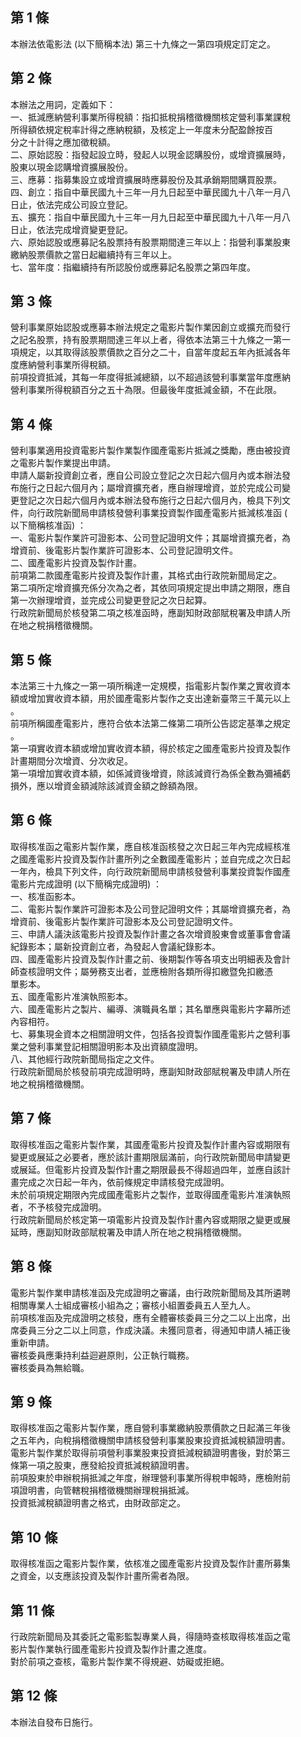 第 1 條
-------
本辦法依電影法 (以下簡稱本法) 第三十九條之一第四項規定訂定之。

第 2 條
-------
本辦法之用詞，定義如下：  
一、抵減應納營利事業所得稅額：指扣抵稅捐稽徵機關核定營利事業課稅  
    所得額依規定稅率計得之應納稅額，及核定上一年度未分配盈餘按百  
    分之十計得之應加徵稅額。  
二、原始認股：指發起設立時，發起人以現金認購股份，或增資擴展時，  
    股東以現金認購增資擴展股份。  
三、應募：指募集設立或增資擴展時應募股份及其承銷期間購買股票。  
四、創立：指自中華民國九十三年一月九日起至中華民國九十八年一月八  
    日止，依法完成公司設立登記。  
五、擴充：指自中華民國九十三年一月九日起至中華民國九十八年一月八  
    日止，依法完成增資變更登記。  
六、原始認股或應募記名股票持有股票期間達三年以上：指營利事業股東  
    繳納股票價款之當日起繼續持有三年以上。  
七、當年度：指繼續持有所認股份或應募記名股票之第四年度。

第 3 條
-------
營利事業原始認股或應募本辦法規定之電影片製作業因創立或擴充而發行  
之記名股票，持有股票期間達三年以上者，得依本法第三十九條之一第一  
項規定，以其取得該股票價款之百分之二十，自當年度起五年內抵減各年  
度應納營利事業所得稅額。  
前項投資抵減，其每一年度得抵減總額，以不超過該營利事業當年度應納  
營利事業所得稅額百分之五十為限。但最後年度抵減金額，不在此限。

第 4 條
-------
營利事業適用投資電影片製作業製作國產電影片抵減之獎勵，應由被投資  
之電影片製作業提出申請。  
申請人屬新投資創立者，應自公司設立登記之次日起六個月內或本辦法發  
布施行之日起六個月內；屬增資擴充者，應自辦理增資，並於完成公司變  
更登記之次日起六個月內或本辦法發布施行之日起六個月內，檢具下列文  
件，向行政院新聞局申請核發營利事業投資製作國產電影片抵減核准函 (  
以下簡稱核准函) ：  
一、電影片製作業許可證影本、公司登記證明文件；其屬增資擴充者，為  
    增資前、後電影片製作業許可證影本、公司登記證明文件。  
二、國產電影片投資及製作計畫。   
前項第二款國產電影片投資及製作計畫，其格式由行政院新聞局定之。   
第二項所定增資擴充係分次為之者，其依同項規定提出申請之期限，應自  
第一次辦理增資，並完成公司變更登記之次日起算。  
行政院新聞局於核發第二項之核准函時，應副知財政部賦稅署及申請人所  
在地之稅捐稽徵機關。

第 5 條
-------
本法第三十九條之一第一項所稱達一定規模，指電影片製作業之實收資本  
額或增加實收資本額，用於國產電影片製作之支出達新臺幣三千萬元以上  
。  
前項所稱國產電影片，應符合依本法第二條第二項所公告認定基準之規定  
。  
第一項實收資本額或增加實收資本額，得於核定之國產電影片投資及製作  
計畫期間分次增資、分次收足。  
第一項增加實收資本額，如係減資後增資，除該減資行為係全數為彌補虧  
損外，應以增資金額減除該減資金額之餘額為限。

第 6 條
-------
取得核准函之電影片製作業，應自核准函核發之次日起三年內完成經核准  
之國產電影片投資及製作計畫所列之全數國產電影片；並自完成之次日起  
一年內，檢具下列文件，向行政院新聞局申請核發營利事業投資製作國產  
電影片完成證明 (以下簡稱完成證明) ：  
一、核准函影本。  
二、電影片製作業許可證影本及公司登記證明文件；其屬增資擴充者，為  
    增資前、後電影片製作業許可證影本及公司登記證明文件。  
三、申請人議決該電影片投資及製作計畫之各次增資股東會或董事會會議  
    紀錄影本；屬新投資創立者，為發起人會議紀錄影本。  
四、國產電影片投資及製作計畫之前、後期製作等各項支出明細表及會計  
    師查核證明文件；屬勞務支出者，並應檢附各類所得扣繳暨免扣繳憑  
    單影本。  
五、國產電影片准演執照影本。  
六、國產電影片之製片、編導、演職員名單；其名單應與電影片字幕所述  
    內容相符。  
七、募集現金資本之相關證明文件，包括各投資製作國產電影片之營利事  
    業之營利事業登記相關證明影本及出資額度證明。  
八、其他經行政院新聞局指定之文件。  
行政院新聞局於核發前項完成證明時，應副知財政部賦稅署及申請人所在  
地之稅捐稽徵機關。

第 7 條
-------
取得核准函之電影片製作業，其國產電影片投資及製作計畫內容或期限有  
變更或展延之必要者，應於該計畫期限屆滿前，向行政院新聞局申請變更  
或展延。但電影片投資及製作計畫之期限最長不得超過四年，並應自該計  
畫完成之次日起一年內，依前條規定申請核發完成證明。  
未於前項規定期限內完成國產電影片之製作，並取得國產電影片准演執照  
者，不予核發完成證明。  
行政院新聞局於核定第一項電影片投資及製作計畫內容或期限之變更或展  
延時，應副知財政部賦稅署及申請人所在地之稅捐稽徵機關。

第 8 條
-------
電影片製作業申請核准函及完成證明之審議，由行政院新聞局及其所遴聘  
相關專業人士組成審核小組為之；審核小組置委員五人至九人。  
前項核准函及完成證明之核發，應有全體審核委員三分之二以上出席，出  
席委員三分之二以上同意，作成決議。未獲同意者，得通知申請人補正後  
重新申請。  
審核委員應秉持利益迴避原則，公正執行職務。  
審核委員為無給職。

第 9 條
-------
取得核准函之電影片製作業，應自營利事業繳納股票價款之日起滿三年後  
之五年內，向稅捐稽徵機關申請核發營利事業股東投資抵減稅額證明書。  
電影片製作業於取得前項營利事業股東投資抵減稅額證明書後，對於第三  
條第一項之股東，應發給投資抵減稅額證明書。  
前項股東於申辦稅捐抵減之年度，辦理營利事業所得稅申報時，應檢附前  
項證明書，向管轄稅捐稽徵機關辦理稅捐抵減。  
投資抵減稅額證明書之格式，由財政部定之。

第 10 條
--------
取得核准函之電影片製作業，依核准之國產電影片投資及製作計畫所募集  
之資金，以支應該投資及製作計畫所需者為限。

第 11 條
--------
行政院新聞局及其委託之電影監製專業人員，得隨時查核取得核准函之電  
影片製作業執行國產電影片投資及製作計畫之進度。  
對於前項之查核，電影片製作業不得規避、妨礙或拒絕。

第 12 條
--------
本辦法自發布日施行。


